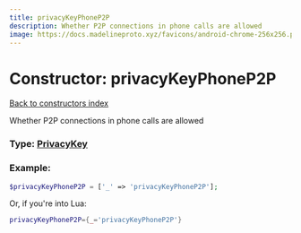 ```yaml
---
title: privacyKeyPhoneP2P
description: Whether P2P connections in phone calls are allowed
image: https://docs.madelineproto.xyz/favicons/android-chrome-256x256.png
---
```

# Constructor: privacyKeyPhoneP2P  
[Back to constructors index](index.md)



Whether P2P connections in phone calls are allowed




### Type: [PrivacyKey](../types/PrivacyKey.md)


### Example:

```php
$privacyKeyPhoneP2P = ['_' => 'privacyKeyPhoneP2P'];
```  


Or, if you're into Lua:

```lua
privacyKeyPhoneP2P={_='privacyKeyPhoneP2P'}

```


